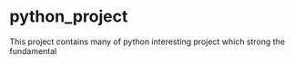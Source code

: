 # python_project
This project contains many of python interesting project which strong the fundamental
